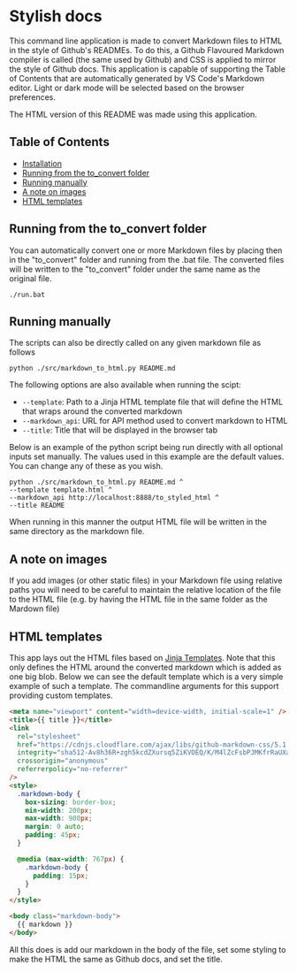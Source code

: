 # Stylish docs <!-- omit in toc -->

This command line application is made to convert Markdown files to HTML in the style of Github's READMEs. To do this, a Github Flavoured Markdown compiler is called (the same used by Github) and CSS is applied to mirror the style of Github docs. This application is capable of supporting the Table of Contents that are automatically generated by VS Code's Markdown editor. Light or dark mode will be selected based on the browser preferences.

The HTML version of this README was made using this application.

## Table of Contents <!-- omit in toc -->

- [Installation](#installation)
- [Running from the to_convert folder](#running-from-the-to_convert-folder)
- [Running manually](#running-manually)
- [A note on images](#a-note-on-images)
- [HTML templates](#html-templates)

## Running from the to_convert folder

You can automatically convert one or more Markdown files by placing then in the "to_convert" folder and running from the .bat file. The converted files will be written to the "to_convert" folder under the same name as the original file.

```
./run.bat
```

## Running manually

The scripts can also be directly called on any given markdown file as follows

```
python ./src/markdown_to_html.py README.md
```

The following options are also available when running the scipt:

- `--template`: Path to a Jinja HTML template file that will define the HTML that wraps around the converted markdown
- `--markdown_api`: URL for API method used to convert markdown to HTML
- `--title`: Title that will be displayed in the browser tab

Below is an example of the python script being run directly with all optional inputs set manually. The values used in this example are the default values. You can change any of these as you wish.

```
python ./src/markdown_to_html.py README.md ^
--template template.html ^
--markdown_api http://localhost:8888/to_styled_html ^
--title README
```

When running in this manner the output HTML file will be written in the same directory as the markdown file.

## A note on images

If you add images (or other static files) in your Markdown file using relative paths you will need to be careful to maintain the relative location of the file to the HTML file (e.g. by having the HTML file in the same folder as the Mardown file)

## HTML templates

This app lays out the HTML files based on [Jinja Templates](https://jinja.palletsprojects.com/en/3.0.x/). Note that this only defines the HTML around the converted markdown which is added as one big blob. Below we can see the default template which is a very simple example of such a template. The commandline arguments for this support providing custom templates.

```html
<meta name="viewport" content="width=device-width, initial-scale=1" />
<title>{{ title }}</title>
<link
  rel="stylesheet"
  href="https://cdnjs.cloudflare.com/ajax/libs/github-markdown-css/5.1.0/github-markdown.css"
  integrity="sha512-Av8h36R+zgh5kcdZXursq5ZiKVOEQ/K/M4lZcFsbPJMKfrRaUXatxZERx2s6LzAfVUcWg90Yycl4Gsfdgfd29A=="
  crossorigin="anonymous"
  referrerpolicy="no-referrer"
/>
<style>
  .markdown-body {
    box-sizing: border-box;
    min-width: 200px;
    max-width: 980px;
    margin: 0 auto;
    padding: 45px;
  }

  @media (max-width: 767px) {
    .markdown-body {
      padding: 15px;
    }
  }
</style>

<body class="markdown-body">
  {{ markdown }}
</body>
```

All this does is add our markdown in the body of the file, set some styling to make the HTML the same as Github docs, and set the title.

